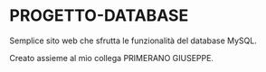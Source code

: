 # PROGETTO-DATABASE

Semplice sito web che sfrutta le funzionalità del database MySQL.

Creato assieme al mio collega PRIMERANO GIUSEPPE.
